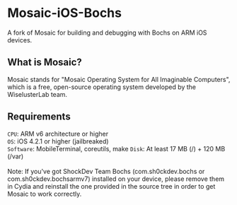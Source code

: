 # Mosaic-iOS-Bochs
A fork of Mosaic for building and debugging with Bochs on ARM iOS devices.

## What is Mosaic?
Mosaic stands for "Mosaic Operating System for All Imaginable Computers", which is a free, open-source operating system developed by the WiselusterLab team.

## Requirements
`CPU`: ARM v6 architecture or higher<br>
`OS`: iOS 4.2.1 or higher (jailbreaked)<br>
`Software`: MobileTerminal, coreutils, make
`Disk`: At least 17 MB (/) + 120 MB (/var)<br>
<br>
Note: If you've got ShockDev Team Bochs (com.sh0ckdev.bochs or com.sh0ckdev.bochsarmv7) installed on your device, please remove them in Cydia and reinstall the one provided in the source tree in order to get Mosaic to work correctly.
